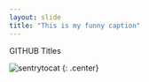 ```yaml
---
layout: slide
title: "This is my funny caption"
---
```


GITHUB Titles

![sentrytocat](https://octodex.github.com/sentrytocat/)
{: .center}
